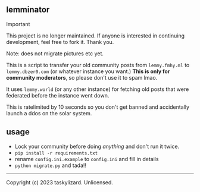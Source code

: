 ## lemminator

> [!IMPORTANT]
> This project is no longer maintained. If anyone is interested in continuing development, feel free to fork it. Thank you.

Note: does not migrate pictures etc yet.

This is a script to transfer your old community posts from `lemmy.fmhy.ml` to `lemmy.dbzer0.com` (or whatever instance you want.)
**This is only for community moderators**, so please don't use it to spam lmao.

It uses `lemmy.world` (or any other instance) for fetching old posts that were federated before the instance went down.

This is ratelimited by 10 seconds so you don't get banned and accidentally launch a ddos on the solar system.

## usage

- Lock your community before doing _anything_ and don't run it twice.
- `pip install -r requirements.txt`
- rename `config.ini.example` to `config.ini` and fill in details
- `python migrate.py` and tada!!

---

Copyright (c) 2023 taskylizard. Unlicensed.
